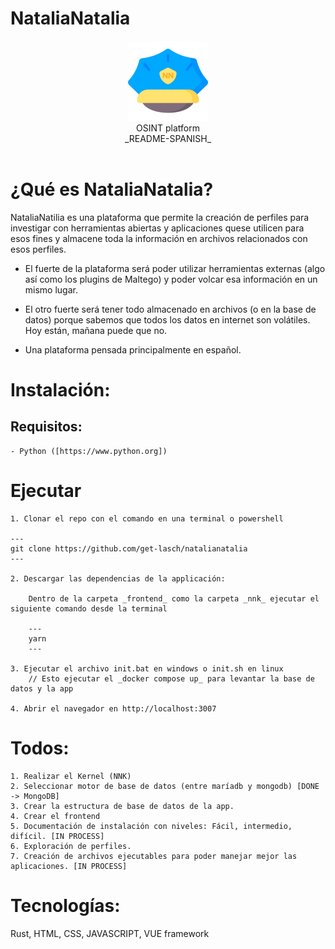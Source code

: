 # NataliaNatalia
<div style="text-align: center;">    
    <img src="public/icon-natalianatalia.png" alt="NataliaNatalia" width="128px"><br/>
    OSINT platform<br/>
    _README-SPANISH_
    <br/>
    <br/>
</div>

# ¿Qué es NataliaNatalia?

NataliaNatilia es una plataforma que permite la creación de perfiles para investigar con herramientas abiertas y aplicaciones quese utilicen para esos fines y almacene toda la información en archivos relacionados con esos perfiles.

* El fuerte de la plataforma será poder utilizar herramientas externas (algo así como los plugins de Maltego) y poder volcar esa información en un mismo lugar.

* El otro fuerte será tener todo almacenado en archivos (o en la base de datos) porque sabemos que todos los datos en internet son volátiles. Hoy están, mañana puede que no.

* Una plataforma pensada principalmente en español.

# Instalación:

## Requisitos:

    - Python ([https://www.python.org])

# Ejecutar

    1. Clonar el repo con el comando en una terminal o powershell

    ---
    git clone https://github.com/get-lasch/natalianatalia
    ---

    2. Descargar las dependencias de la applicación:

        Dentro de la carpeta _frontend_ como la carpeta _nnk_ ejecutar el siguiente comando desde la terminal
        
        ---
        yarn
        ---

    3. Ejecutar el archivo init.bat en windows o init.sh en linux
        // Esto ejecutar el _docker compose up_ para levantar la base de datos y la app
    
    4. Abrir el navegador en http://localhost:3007


# Todos:
    1. Realizar el Kernel (NNK)
    2. Seleccionar motor de base de datos (entre maríadb y mongodb) [DONE -> MongoDB]
    3. Crear la estructura de base de datos de la app.
    4. Crear el frontend
    5. Documentación de instalación con niveles: Fácil, intermedio, difícil. [IN PROCESS]
    6. Exploración de perfiles.
    7. Creación de archivos ejecutables para poder manejar mejor las aplicaciones. [IN PROCESS]


# Tecnologías:
Rust, HTML, CSS, JAVASCRIPT, VUE framework